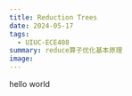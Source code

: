 ```yaml
---
title: Reduction Trees
date: 2024-05-17
tags:
  - UIUC-ECE408
summary: reduce算子优化基本原理
image:
---
```

hello world
